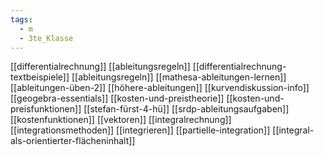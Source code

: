 ```yaml
---
tags:
  - m
  - 3te_Klasse
---
```

[[differentialrechnung]]
[[ableitungsregeln]]
[[differentialrechnung-textbeispiele]]
[[ableitungsregeln]]
[[mathesa-ableitungen-lernen]]
[[ableitungen-üben-2]]
[[höhere-ableitungen]]
[[kurvendiskussion-info]]
[[geogebra-essentials]]
[[kosten-und-preistheorie]]
[[kosten-und-preisfunktionen]]
[[stefan-fürst-4-hü]]
[[srdp-ableitungsaufgaben]]
[[kostenfunktionen]]
[[vektoren]]
[[integralrechnung]]
[[integrationsmethoden]]
[[integrieren]]
[[partielle-integration]]
[[integral-als-orientierter-flächeninhalt]]